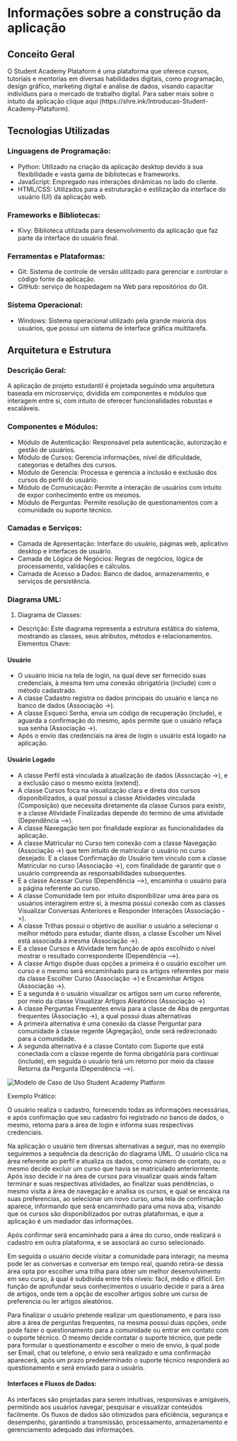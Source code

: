 # Informações sobre a construção da aplicação

## Conceito Geral
<p> O Student Academy Plataform é uma plataforma que oferece cursos, tutoriais e mentorias em diversas habilidades digitais, como programação, design gráfico, marketing digital e análise de dados, visando capacitar indivíduos para o mercado de trabalho digital. Para saber mais sobre o intuito da aplicação clique aqui (https://shre.ink/Introducao-Student-Academy-Plataform). </p>

## Tecnologias Utilizadas
### Linguagens de Programação:
* Python: Utilizado na criação da aplicação desktop devido à sua flexibilidade e vasta gama de bibliotecas e frameworks.
* JavaScript: Empregado nas interações dinâmicas no lado do cliente.
* HTML/CSS: Utilizados para a estruturação e estilização da interface do usuário (UI) da aplicação web.

### Frameworks e Bibliotecas:
* Kivy: Biblioteca utilizada para desenvolvimento da aplicação que faz parte da interface do usuário final.

### Ferramentas e Plataformas:
* Git: Sistema de controle de versão utilizado para gerenciar e controlar o código fonte da aplicação.
* GitHub: serviço de hospedagem na Web para repositórios do Git.

### Sistema Operacional:
* Windows: Sistema operacional utilizado pela grande maioria dos usuários, que possui um sistema de interface gráfica multitarefa.

## Arquitetura e Estrutura
### Descrição Geral:
<p> A aplicação de projeto estudantil é projetada seguindo uma arquitetura baseada em microserviço, dividida em componentes e módulos que interagem entre si, com intuito de oferecer funcionalidades robustas e escaláveis. </p>

### Componentes e Módulos:
* Módulo de Autenticação: Responsável pela autenticação, autorização e gestão de usuários.
* Módulo de Cursos: Gerencia informações, nível de dificuldade, categorias e detalhes dos cursos.
* Módulo de Gerencia: Processa e gerencia a inclusão e exclusão dos cursos do perfil do usuário.
* Módulo de Comunicação: Permite a interação de usuários com intuito de expor conhecimento entre os mesmos.
* Módulo de Perguntas: Permite resolução de questionamentos com a comunidade ou suporte técnico.

### Camadas e Serviços:
* Camada de Apresentação: Interface do usuário, páginas web, aplicativo desktop e interfaces de usuário.
* Camada de Lógica de Negócios: Regras de negócios, lógica de processamento, validações e cálculos.
* Camada de Acesso a Dados: Banco de dados, armazenamento, e serviços de persistência.

### Diagrama UML:
1.	Diagrama de Classes:
* Descrição: Este diagrama representa a estrutura estática do sistema, mostrando as classes, seus atributos, métodos e relacionamentos.
Elementos Chave:
#### Usuário 
* O usuário inicia na tela de login, na qual deve ser fornecido suas credenciais, à mesma tem uma conexão obrigatória (include) com o método cadastrado.
* A classe Cadastro registra os dados principais do usuário e lança no banco de dados (Associação ->).
* A classe Esqueci Senha, envia um código de recuperação (include), e aguarda a confirmação do mesmo, após permite que o usuário refaça sua senha (Associação ->).
* Após o envio das credenciais na área de login o usuário está logado na aplicação.

#### Usuário Logado
* A classe Perfil está vinculada à atualização de dados (Associação ->), e a exclusão caso o mesmo exista (extend).
* A classe Cursos foca na visualização clara e direta dos cursos disponibilizados, a qual possui a classe Atividades vinculada (Composição) que necessita diretamente da classe Cursos para existir, e a classe Atividade Finalizadas depende do termino de uma atividade (Dependência -->).
* A classe Navegação tem por finalidade explorar as funcionalidades da aplicação.
* A classe Matricular no Curso tem conexão com a classe Navegação (Associação ->) que tem intuito de matricular o usuário no curso desejado. E a classe Confirmação do Usuário tem vínculo com a classe Matricular no curso (Associação ->), com finalidade de garantir que o usuário compreenda as responsabilidades subsequentes. 
* E a classe Acessar Curso (Dependência -->), encaminha o usuário para a página referente ao curso.
* A classe Comunidade tem por intuito disponibilizar uma área para os usuários interagirem entre si, à mesma possui conexão com as classes Visualizar Conversas Anteriores e Responder Interações (Associação ->).
* A classe Trilhas possui o objetivo de auxiliar o usuário a selecionar o melhor método para estudar, diante disso, a classe Escolher um Nível está associada à mesma (Associação ->). 
* E a classe Cursos e Atividade tem função de após escolhido o nível mostrar o resultado correspondente (Dependência -->).
* A classe Artigo dispõe duas opções a primeira é o usuário escolher um curso e o mesmo será encaminhado para os artigos referentes por meio da classe Escolher Curso (Associação ->) e Encaminhar Artigos (Associação ->).
* E a segunda é o usuário visualizar os artigos sem um curso referente, por meio da classe Visualizar Artigos Aleatórios (Associação ->)
* A classe Perguntas Frequentes envia para a classe de Aba de perguntas frequentes (Associação ->), a qual possui duas alternativas
* A primeira alternativa é uma conexão da classe Perguntar para comunidade à classe regente (Agregação), onde será redirecionado para a comunidade.
* A segunda alternativa é a classe Contato com Suporte que está conectada com a classe regente de forma obrigatória para continuar (include), em seguida o usuário terá um retorno por meio da classe Retorna da Pergunta (Dependência -->).

![Modelo de Caso de Uso Student Academy Platform](https://github.com/Gabrielle-Santiago/Student-Academy-Platform/assets/142949700/f3117d63-912f-4227-bbb3-5edba61c293d)


Exemplo Prático:
<p> O usuário realiza o cadastro, fornecendo todas as informações necessárias, e após confirmação que seu cadastro foi registrado no banco de dados, o mesmo, retorna para a área de login e informa suas respectivas credenciais. </p>
<p> Na aplicação o usuário tem diversas alternativas a seguir, mas no exemplo seguiremos a sequência da descrição do diagrama UML. O usuário clica na área referente ao perfil e atualiza os dados, como número de contato, ou o mesmo decide excluir um curso que havia se matriculado anteriormente. Após isso decide ir na área de cursos para visualizar quais ainda faltam terminar e suas respectivas atividades, ao finalizar suas pendências, o mesmo visita a área de navegação e analisa os cursos, e qual se encaixa na suas preferencias, ao selecionar um novo curso, uma tela de confirmação aparece, informando que será encaminhado para uma nova aba, visando que os cursos são disponibilizados por outras plataformas, e que a aplicação é um mediador das informações. </p>
<p> Após confirmar será encaminhado para a área do curso, onde realizará o cadastro em outra plataforma, e se associará ao curso selecionado. </p>
<p> Em seguida o usuário decide visitar a comunidade para interagir, na mesma pode ler as conversas e conversar em tempo real, quando retira-se dessa área opta por escolher uma trilha para obter um melhor desenvolvimento em seu curso, à qual é subdivida entre três níveis: fácil, médio e difícil.
Em função de aprofundar seus conhecimentos o usuário decide ir para a área de artigos, onde tem a opção de escolher artigos sobre um curso de preferencia ou ler artigos aleatórios. </p>
<p> Para finalizar o usuário pretende realizar um questionamento, e para isso abre a área de perguntas frequentes, na mesma possui duas opções, onde pode fazer o questionamento para a comunidade ou entrar em contato com o suporte técnico. O mesmo decide contatar o suporte técnico, que pede para formular o questionamento e escolher o meio de envio, à qual pode ser Email, chat ou telefone, o envio será realizado e uma confirmação aparecerá, após um prazo predeterminado o suporte técnico responderá ao questionamento e será enviado para o usuário. </p>

#### Interfaces e Fluxos de Dados:
<p> As interfaces são projetadas para serem intuitivas, responsivas e amigáveis, permitindo aos usuários navegar, pesquisar e visualizar conteúdos facilmente. Os fluxos de dados são otimizados para eficiência, segurança e desempenho, garantindo a transmissão, processamento, armazenamento e gerenciamento adequado das informações. </p>
